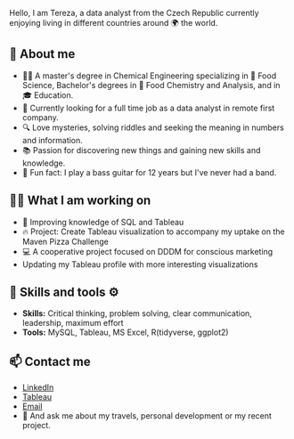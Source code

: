 Hello, I am Tereza, a data analyst from the Czech Republic currently enjoying living in different countries around 🌍 the world. 

## 👋 About me
- 👩‍🔬 A master's degree in Chemical Engineering specializing in 🧪 Food Science, Bachelor's degrees in 🧬 Food Chemistry and Analysis, and in 🎓 Education.
- 🔭 Currently looking for a full time job as a data analyst in remote first company. 
- 🔍 Love mysteries, solving riddles and seeking the meaning in numbers and information.
- 📚 Passion for discovering new things and gaining new skills and knowledge.
- 🎸 Fun fact: I play a bass guitar for 12 years but I've never had a band.

## 👩‍💻 What I am working on
- 🧠 Improving knowledge of SQL and Tableau
- 🔥 Project: Create Tableau visualization to accompany my uptake on the Maven Pizza Challenge
- 💻 A cooperative project focused on DDDM for conscious marketing
- Updating my Tableau profile with more interesting visualizations 

## 🔧 Skills and tools ⚙️ 
- **Skills:** Critical thinking, problem solving, clear communication, leadership, maximum effort 
- **Tools:** MySQL, Tableau, MS Excel, R(tidyverse, ggplot2)

## 📫 Contact me
- [LinkedIn](https://www.linkedin.com/in/terezapavkova/?locale=en_US)
- [Tableau](https://public.tableau.com/app/profile/tereza.pavkova)
- [Email](mailto:pavkova.tereza@gmail.com)
- 💬 And ask me about my travels, personal development or my recent project.
